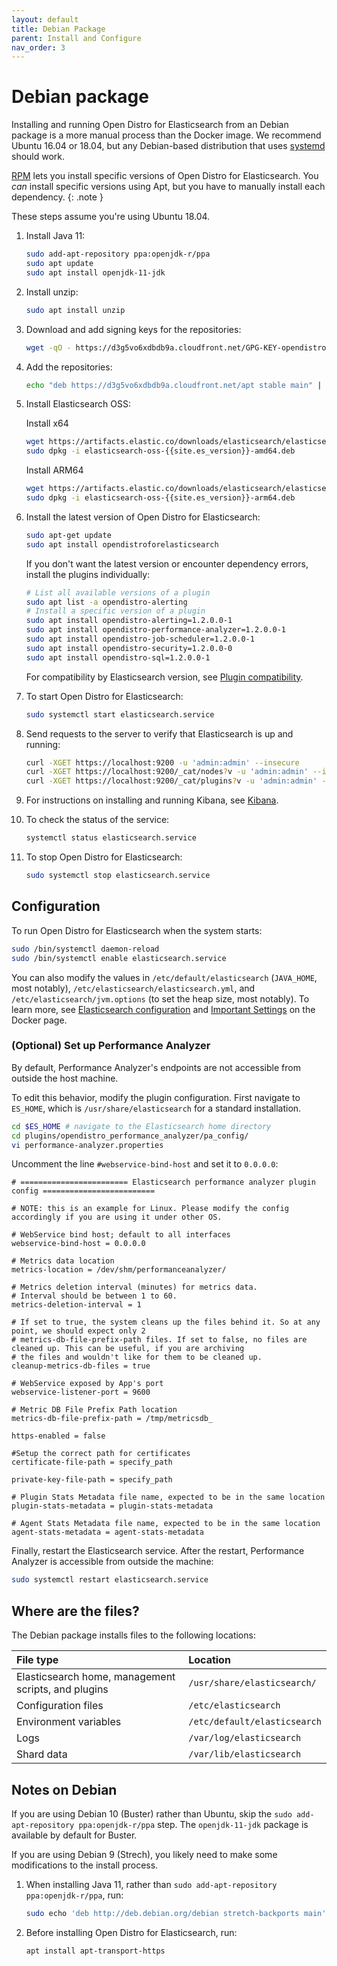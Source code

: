 ```yaml
---
layout: default
title: Debian Package
parent: Install and Configure
nav_order: 3
---
```


# Debian package

Installing and running Open Distro for Elasticsearch from an Debian package is a more manual process than the Docker image. We recommend Ubuntu 16.04 or 18.04, but any Debian-based distribution that uses [systemd](https://en.wikipedia.org/wiki/Systemd) should work.

[RPM](../rpm/) lets you install specific versions of Open Distro for Elasticsearch. You *can* install specific versions using Apt, but you have to manually install each dependency.
{: .note }

These steps assume you're using Ubuntu 18.04.

1. Install Java 11:

   ```bash
   sudo add-apt-repository ppa:openjdk-r/ppa
   sudo apt update
   sudo apt install openjdk-11-jdk
   ```

1. Install unzip:

   ```bash
   sudo apt install unzip
   ```

1. Download and add signing keys for the repositories:

   ```bash
   wget -qO - https://d3g5vo6xdbdb9a.cloudfront.net/GPG-KEY-opendistroforelasticsearch | sudo apt-key add -
   ```

1. Add the repositories:

   ```bash
   echo "deb https://d3g5vo6xdbdb9a.cloudfront.net/apt stable main" | sudo tee -a   /etc/apt/sources.list.d/opendistroforelasticsearch.list
   ```

1. Install Elasticsearch OSS:

   Install x64

   ```bash
   wget https://artifacts.elastic.co/downloads/elasticsearch/elasticsearch-oss-{{site.es_version}}-amd64.deb
   sudo dpkg -i elasticsearch-oss-{{site.es_version}}-amd64.deb
   ```

   Install ARM64

   ```bash
   wget https://artifacts.elastic.co/downloads/elasticsearch/elasticsearch-oss-{{site.es_version}}-arm64.deb
   sudo dpkg -i elasticsearch-oss-{{site.es_version}}-arm64.deb
   

1. Install the latest version of Open Distro for Elasticsearch:

   ```bash
   sudo apt-get update
   sudo apt install opendistroforelasticsearch
   ```

   If you don't want the latest version or encounter dependency errors, install the plugins individually:

   ```bash
   # List all available versions of a plugin
   sudo apt list -a opendistro-alerting
   # Install a specific version of a plugin
   sudo apt install opendistro-alerting=1.2.0.0-1
   sudo apt install opendistro-performance-analyzer=1.2.0.0-1
   sudo apt install opendistro-job-scheduler=1.2.0.0-1
   sudo apt install opendistro-security=1.2.0.0-0
   sudo apt install opendistro-sql=1.2.0.0-1
   ```

   For compatibility by Elasticsearch version, see [Plugin compatibility](../plugins/#plugin-compatibility).

1. To start Open Distro for Elasticsearch:

   ```bash
   sudo systemctl start elasticsearch.service
   ```

1. Send requests to the server to verify that Elasticsearch is up and running:

   ```bash
   curl -XGET https://localhost:9200 -u 'admin:admin' --insecure
   curl -XGET https://localhost:9200/_cat/nodes?v -u 'admin:admin' --insecure
   curl -XGET https://localhost:9200/_cat/plugins?v -u 'admin:admin' --insecure
   ```

1. For instructions on installing and running Kibana, see [Kibana](../../kibana/).

1. To check the status of the service:

   ```bash
   systemctl status elasticsearch.service
   ```

1. To stop Open Distro for Elasticsearch:

   ```bash
   sudo systemctl stop elasticsearch.service
   ```


## Configuration

To run Open Distro for Elasticsearch when the system starts:

```bash
sudo /bin/systemctl daemon-reload
sudo /bin/systemctl enable elasticsearch.service
```

You can also modify the values in `/etc/default/elasticsearch` (`JAVA_HOME`, most notably), `/etc/elasticsearch/elasticsearch.yml`, and `/etc/elasticsearch/jvm.options` (to set the heap size, most notably). To learn more, see [Elasticsearch configuration](../../elasticsearch/configuration/) and [Important Settings](../docker#important-settings) on the Docker page.


### (Optional) Set up Performance Analyzer

By default, Performance Analyzer's endpoints are not accessible from outside the host machine.

To edit this behavior, modify the plugin configuration. First navigate to `ES_HOME`, which is `/usr/share/elasticsearch` for a standard installation.

```bash
cd $ES_HOME # navigate to the Elasticsearch home directory
cd plugins/opendistro_performance_analyzer/pa_config/
vi performance-analyzer.properties
```

Uncomment the line `#webservice-bind-host` and set it to `0.0.0.0`:

```
# ======================== Elasticsearch performance analyzer plugin config =========================

# NOTE: this is an example for Linux. Please modify the config accordingly if you are using it under other OS.

# WebService bind host; default to all interfaces
webservice-bind-host = 0.0.0.0

# Metrics data location
metrics-location = /dev/shm/performanceanalyzer/

# Metrics deletion interval (minutes) for metrics data.
# Interval should be between 1 to 60.
metrics-deletion-interval = 1

# If set to true, the system cleans up the files behind it. So at any point, we should expect only 2
# metrics-db-file-prefix-path files. If set to false, no files are cleaned up. This can be useful, if you are archiving
# the files and wouldn't like for them to be cleaned up.
cleanup-metrics-db-files = true

# WebService exposed by App's port
webservice-listener-port = 9600

# Metric DB File Prefix Path location
metrics-db-file-prefix-path = /tmp/metricsdb_

https-enabled = false

#Setup the correct path for certificates
certificate-file-path = specify_path

private-key-file-path = specify_path

# Plugin Stats Metadata file name, expected to be in the same location
plugin-stats-metadata = plugin-stats-metadata

# Agent Stats Metadata file name, expected to be in the same location
agent-stats-metadata = agent-stats-metadata
```

Finally, restart the Elasticsearch service. After the restart, Performance Analyzer is accessible from outside the machine:

```bash
sudo systemctl restart elasticsearch.service
```


## Where are the files?

The Debian package installs files to the following locations:

File type | Location
:--- | :---
Elasticsearch home, management scripts, and plugins | `/usr/share/elasticsearch/`
Configuration files | `/etc/elasticsearch`
Environment variables | `/etc/default/elasticsearch`
Logs | `/var/log/elasticsearch`
Shard data | `/var/lib/elasticsearch`


## Notes on Debian

If you are using Debian 10 (Buster) rather than Ubuntu, skip the `sudo add-apt-repository ppa:openjdk-r/ppa` step. The `openjdk-11-jdk` package is available by default for Buster.

If you are using Debian 9 (Strech), you likely need to make some modifications to the install process.

1. When installing Java 11, rather than `sudo add-apt-repository ppa:openjdk-r/ppa`, run:

   ```bash
   sudo echo 'deb http://deb.debian.org/debian stretch-backports main' > /etc/apt/sources.list.d/backports.list
   ```

1. Before installing Open Distro for Elasticsearch, run:

   ```bash
   apt install apt-transport-https
   ```

